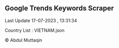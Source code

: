 

## Google Trends Keywords Scraper 
 
Last Update 17-07-2023 , 13:31:34

Country List :
VIETNAM.json



© Abdul Muttaqin 
